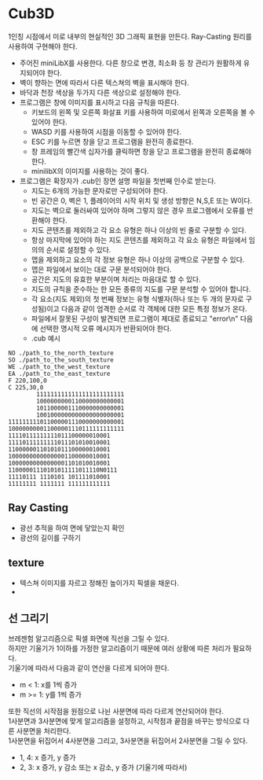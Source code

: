 # Cub3D

1인칭 시점에서 미로 내부의 현실적인 3D 그래픽 표현을 만든다. Ray-Casting 원리를 사용하여 구현해야 한다.  
- 주어진 miniLibX를 사용한다. 다른 창으로 변경, 최소화 등 창 관리가 원활하게 유지되어야 한다.  
- 벽이 향하는 면에 따라서 다른 텍스쳐의 벽을 표시해야 한다.  
- 바닥과 천장 색상을 두가지 다른 색상으로 설정해야 한다.  
- 프로그램은 창에 이미지를 표시하고 다음 규칙을 따른다.
  - 키보드의 왼쪽 및 오른쪽 화살표 키를 사용하여 미로에서 왼쪽과 오른쪽을 볼 수 있어야 한다.
  - WASD 키를 사용하여 시점을 이동할 수 있어야 한다.
  - ESC 키를 누르면 창을 닫고 프로그램을 완전히 종료한다. 
  - 창 프레임의 빨간색 십자가를 클릭하면 창을 닫고 프로그램을 완전히 종료해야 한다.  
  - minilibX의 이미지를 사용하는 것이 좋다.
- 프로그램은 확장자가 .cub인 장면 설명 파일을 첫번째 인수로 받는다. 
  - 지도는 6개의 가능한 문자로만 구성되어야 한다. 
  - 빈 공간은 0, 벽은 1, 플레이어의 시작 위치 및 생성 방향은 N,S,E 또는 W이다.
  - 지도는 벽으로 둘러싸여 있어야 하며 그렇지 않은 경우 프로그램에서 오류를 반환해야 한다.
  - 지도 콘텐츠를 제외하고 각 요소 유형은 하나 이상의 빈 줄로 구분할 수 있다.
  - 항상 마지막에 있어야 하는 지도 콘텐츠를 제외하고 각 요소 유형은 파일에서 임의의 순서로 설정할 수 있다.
  - 맵을 제외하고 요소의 각 정보 유형은 하나 이상의 공백으로 구분할 수 있다.
  - 맵은 파일에서 보이는 대로 구문 분석되어야 한다. 
  - 공간은 지도의 유효한 부분이며 처리는 마음대로 할 수 있다. 
  - 지도의 규칙을 준수하는 한 모든 종류의 지도를 구문 분석할 수 있어야 합니다.
  - 각 요소(지도 제외)의 첫 번째 정보는 유형 식별자(하나 또는 두 개의 문자로 구성됨)이고 다음과 같이 엄격한 순서로 각 객체에 대한 모든 특정 정보가 온다.
  - 파일에서 잘못된 구성이 발견되면 프로그램이 제대로 종료되고 "error\n" 다음에 선택한 명시적 오류 메시지가 반환되어야 한다.
  - .cub 예시

```
NO ./path_to_the_north_texture
SO ./path_to_the_south_texture
WE ./path_to_the_west_texture
EA ./path_to_the_east_texture
F 220,100,0
C 225,30,0
        1111111111111111111111111
        1000000000110000000000001
        1011000001110000000000001
        1001000000000000000000001
111111111011000001110000000000001
100000000011000001110111111111111
11110111111111011100000010001
11110111111111011101010010001
11000000110101011100000010001
10000000000000001100000010001
10000000000000001101010010001
11000001110101011111011110N0111
11110111 1110101 101111010001
11111111 1111111 111111111111
```


## Ray Casting

- 광선 추적을 하여 면에 닿았는지 확인
- 광선의 길이를 구하기

## texture

- 텍스쳐 이미지를 자르고 정해진 높이가지 픽셀을 채운다.  
- 

## 선 그리기

브레젠험 알고리즘으로 픽셀 화면에 직선을 그릴 수 있다.  
하지만 기울기가 1이하를 가정한 알고리즘이기 때문에 여러 상황에 따른 처리가 필요하다.  
기울기에 따라서 다음과 같이 연산을 다르게 되어야 한다.  
- m < 1: x를 1씩 증가
- m >= 1: y를 1씩 증가

또한 직선의 시작점을 원점으로 나뉜 사분면에 따라 다르게 연산되어야 한다.  
1사분면과 3사분면에 맞게 알고리즘을 설정하고, 시작점과 끝점을 바꾸는 방식으로 다른 사분면을 처리한다.  
1사분면을 뒤집어서 4사분면을 그리고, 3사분면을 뒤집어서 2사분면을 그릴 수 있다.  

- 1, 4: x 증가, y 증가
- 2, 3: x 증가, y 감소 또는 x 감소, y 증가 (기울기에 따라서)
